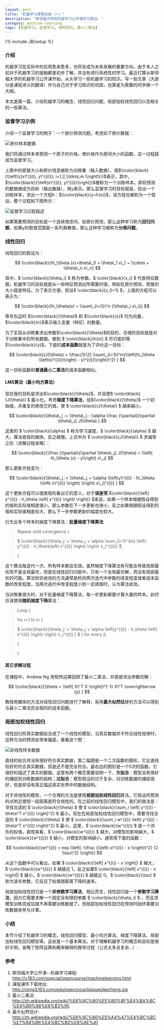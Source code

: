 ```yaml
---
layout: post
title: "机器学习课程总结（一）"
description: "斯坦福大学的机器学习公开课学习笔记。"
category: machine-learning
tags: [机器学习, 监督学习, 线性回归, 最小二乘法]
---
```

{% include JB/setup %}

### 介绍

机器学习在实际中的应用愈来愈多，也将会成为未来发展的重要方向。由于本人之前对于机器学习的接触都是初步了解，并没有进行系统性的学习。最近打算从斯坦福大学的机器学习公开课开始，从头学习一些机器学习的知识。写一些文章（大部分是课程讲义的翻译）作为自己对于学习知识的巩固，也算是为需要的同学做一个大纲。

本文是第一篇，介绍机器学习的概念、线性回归问题、局部加权线性回归以及相关的一些算法。

<!-- more -->

### 监督学习示例

介绍一个监督学习的例子：一个房价预测问题。考虑如下房价数据：

![房价样本数据](/assets/images/machine-learing/ml1-1.jpg)

我们将通过样本来预测一个房子的价格，使价格作为房间大小的函数，这一过程就成为监督学习。

上图中的房屋大小和房价信息被称为训练集（输入数据），用$\\color{black}{\\left\\{(x\^{(i)}, y\^{(i)}); i=1,2,\\ldots,m \\right\\}}$表示，其中，$\\color{black}{\\left(x\^{(i)}, y\^{(i)}\\right)}$被称为一个训练样本。即将预测的数据被成为目标（输出数据），用y表示。那么监督学习的目标就是，给出一个训练样本，求出一个方程h：$\\color{black}{y=h(x)}$，该方程也被称为一个假设。整个过程如下图所示：

![监督学习过程描述](/assets/images/machine-learing/ml1-2.jpg)

如果需要预测的目标是一个连续值空间，如房价预测，那么这种学习称为**回归问题**，如果y的取值范围是一系列离散值，那么这种学习被称为**分类问题**。

### 线性回归

线性回归的假设为：

$$ \\color{black}{h\_\\theta (x)=\theta\_0 + \theta\_1 x\_1 + \\cdots + \\theta\_n x\_n} $$

其中，$ \\color{black}{\\theta\_i} $ 称为参数。$ \\color{black}{x\_i} $ 代表特征数据，机器学习的目标就是从一些特征预测出所需要的值，例如在房价预测，房屋的大小就是特征。为了表示方便，假设$ \\color{black}{x\_0=1} $，上面的方程可以表示为：

$$ \\color{black}{h\_\\theta(x) = \\sum\_{i=0}\^n {\\theta\_i x\_i}} $$

等号右边的 $\\color{black}{\\theta}$ 和 $\\color{black}{x}$ 均为向量，$\\color{black}{n}$表示输入变量（特征）的数量。

为了实现从训练集求出参数$\\color{black}{\\theta}$的目的，合理的目标就是对于训练集中的所有数据，做到 $ \\color{black}{h(x)} $ 尽可能的等$\\color{black}{y}$。下面的**成本函数**就是为了评价这一目标：

$$ \\color{black}{J(\\theta) = \\frac{1}{2} \\sum\_{i=1}\^m{\\left(h\_\\theta \\left(x\^{(i)}\\right) - y\^{(i)}\\right)\^2} } $$

这一目标函数和**普通最小二乘法**的成本函数相似。

#### LMS算法（最小均方算法）

现在我的目标是求出$\\color{black}{\\theta}$，并且使$ \\color{black}{J(\\theta)} $ 最小化。考虑**梯度下降算法**，给$\\color{black}{\\theta}$ 一个初始值，并重复的修改它的值，使 $ \\color{black}{J(\\theta)} $ 越来越小。

$$ \\color{black}{\\theta\_j := \\theta\_j - \\alpha \\frac {\\partial}{\\partial \\theta\_j} J(\\theta) } $$

这里的 $ \\color{black}{\\alpha} $ 称为学习速度，$ \\color{black}{\\alpha} $ 越大，算法收敛的越快，反之越慢。上式中对 $ \\color{black}{J(\\theta)} $ 求偏导之后（求解过程省略）：

$$ \\color{black}{\\frac {\\partial}{\\partial \\theta\_j} J(\\theta) = \\left( h\_\\theta (x) - y\\right) x\_j} $$

那么更新方程变为：

$$ \\color{black}{\\theta\_j := \\theta\_j + \\alpha \\left(y\^{(i)} - h\_\\theta \\left( x\^{(i)} \\right) \\right) x\_j\^{(i)} } $$

这个更新方程可以很直观的看出它的意义，对于**误差项** $\\color{black}{\\left( y\^{(i)} - h\_\\theta \\left( x\^{(i)} \\right) \\right)} $来说，如果一个样本根据假设得到的值和实际值相差很小，那么参数在下一步更新也很小，反之如果根据假设得到的值和实际值相差较大，那么下一步参数更新的幅度也较大。

衍生出多个样本的梯度下降算法：**批量梯度下降算法**

>Repeat until covergence {

>    $ \\color{black}{\\theta\_j := \\theta\_j + \\alpha \\sum\_{i=1}\^{m} \\left( y\^{(i)} - h\_\\theta\\left( x\^{(i)} \\right) \\right) x\_j\^{(i)}} $

>}

这个算法每迭代一次，所有样本都会生效。虽然梯度下降算法有可能会导致局部最优而不是全局最优，但是在线性回归问题中，只有一个全局最优解，而没有局部最优的可能。算法检验收敛的方法通常是检验两次迭代中参数的改变程度或者成本函数的改变程度，当两次迭代中改变程度小到一定阈值时，认为算法收敛。

当训练集很大时，对于批量梯度下降算法，每一步更新都要计算大量的样本。此时应该使用**随机梯度下降**算法：

>Loop {

>    for i=1 to m {

>   $ \\color{black}{\\theta\_j := \\theta\_j + \\alpha \\left(y\^{(i)} - h\_\\theta \\left( x\^{(i)} \\right) \\right) x\_j\^{(i)} } $        ( for every j)

>    }

>}

#### 其它求解过程

在课程中，Andrew Ng 用矩阵运算回顾了最小二乘法，并直接求出参数的解：

$$ \\color{black}{\\theta = \\left( X\^T X \\right)\^{-1} X\^T \overrightarrow {y} } $$

教授用概率的方法对线性回归问题进行了解释，采用**最大似然估计**的方法可以得到与最小二乘法完全相同的成本函数。

### 局部加权线性回归

线性回归将真实数据拟合成了一个线性的模型，当真实数据并不符合线性规律时，这种方法的预测会带来偏差。看看这个图：

![非线性样本数据](/assets/images/machine-learing/ml1-1.jpg)

直线的拟合并没有很好符合真实数据，第二幅图是一个二次函数的图形，它比直线较好的符合真实数据，但是还不是完全符合。最右边的图形是一个5次的函数，它很好的描述了真实的数据。这里有两个概念需要说明一下，**欠拟合**：模型没有很好的捕捉到训练数据的结构；**过拟合**：模型假设的过于复杂，对训练数据的捕捉很好，但是却没有真正描述真实世界中的数据结构。

对于非线性的模型，一个合理的方法是使用**局部加权线性回归**算法，它假设所预测的点附近很短一段距离是符合线性的。在之前的线性回归模型中，我们的做法是：寻找合适的 $ \\color{black}{\\theta} $ 使 $ \\color{black}{\\sum\_i \\left( y\^{(i)} - \\theta\^T x\^{(i)} \\right)\^2} $ 最小。现在在局部加权线性回归模型中，需要寻找合适的 $ \\color{black}{\\theta} $ 使 $ \\color{black}{\\sum\_i w\^{(i)} \\left( y\^{(i)} - \\theta\^T x\^{(i)} \\right)\^2} $ 最小。这里，$ \\color{black}{w\^{(i)}} $ 是一个非负的权值，直观来看，$ \\color{black}{w\^{(i)}} $ 越大，对模型的影响越大，$ \\color{black}{w\^{(i)}} $ 越小，对模型的影响越小。通常用下面的函数：

$$ \\color{black}{w\^{(i)} = exp \\left( -\\frac {\\left( x\^{(i)} - x \\right)\^2} {2 \\tau\^2} \\right)} $$

从这个函数中可以看出，如果 $ \\color{black}{\\left| x\^{(i)} - x \\right|} $ 越大，$ \\color{black}{w\^{(i)}} $ 越接近 1，反之如果$ \\color{black}{\\left| x\^{(i)} - x \\right|} $ 越小，$ \\color{black}{w\^{(i)}} $ 越接近 0。$ \\color{black}{\\tau} $ 称为波长参数，它反应了权值随距离下降的速率。

局部加权线性回归是一个**非参数学习算法**，相比而言，线性回归是一个**参数学习算法**，因为它需要求解一个固定且有限的参数 $ \\color{black}{\\theta\_i} $ ，而且求模型训练完成后就不再需要训练数据了。但局部加权线性回归在预测时始终需要训练数据来参与计算。

### 小结

本节介绍了机器学习的概念，线性回归模型、最小均方算法、梯度下降算法、局部加权线性回归模型等。这些是一个基本算法，对于理解机器学习的概念和目标是很好示例。省略了矩阵运算和概率解释的推导过程（公式太多且复杂...）.


### 参考

1. 斯坦福大学公开课--机器学习课程: <http://v.163.com/special/opencourse/machinelearning.html>
2. 课程课件下载地址: <http://cimg3.163.com/edu/open/ocw/jiqixuexikecheng.zip>
3. 最小二乘法: <http://zh.wikipedia.org/wiki/%E6%9C%80%E5%B0%8F%E4%BA%8C%E4%B9%98%E6%B3%95>
4. 最大似然估计: <http://zh.wikipedia.org/wiki/%E6%9C%80%E5%A4%A7%E4%BC%BC%E7%84%B6%E4%BC%B0%E8%AE%A1>
